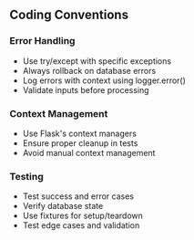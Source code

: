 ## Coding Conventions

### Error Handling
- Use try/except with specific exceptions
- Always rollback on database errors
- Log errors with context using logger.error()
- Validate inputs before processing

### Context Management
- Use Flask's context managers
- Ensure proper cleanup in tests
- Avoid manual context management

### Testing
- Test success and error cases
- Verify database state
- Use fixtures for setup/teardown
- Test edge cases and validation

